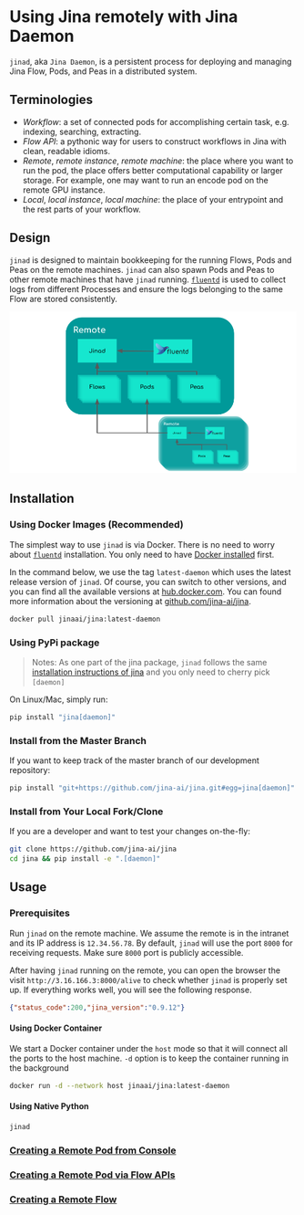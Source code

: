# Using Jina remotely with Jina Daemon

`jinad`, aka `Jina Daemon`, is a persistent process for deploying and managing Jina Flow, Pods, and Peas in a distributed system. 

## Terminologies

- *Workflow*: a set of connected pods for accomplishing certain task, e.g. indexing, searching, extracting.
- *Flow API*: a pythonic way for users to construct workflows in Jina with clean, readable idioms. 
- *Remote*, *remote instance*, *remote machine*: the place where you want to run the pod, the place offers better computational capability or larger storage. For example, one may want to run an encode pod on the remote GPU instance.  
- *Local*, *local instance*, *local machine*: the place of your entrypoint and the rest parts of your workflow.

## Design

`jinad` is designed to maintain bookkeeping for the running Flows, Pods and Peas on the remote machines. `jinad` can also spawn Pods and Peas to other remote machines that have `jinad` running. [`fluentd`](https://github.com/fluent/fluentd) is used to collect logs from different Processes and ensure the logs belonging to the same Flow are stored consistently. 

![jinad design](jinad_design.png)

## Installation

### Using Docker Images (Recommended)

The simplest way to use `jinad` is via Docker. There is no need to worry about [`fluentd`](https://github.com/fluent/fluentd) installation. You only need to have [Docker installed](https://docs.docker.com/install/) first. 

In the command below, we use the tag `latest-daemon` which uses the latest release version of `jinad`. Of course, you can switch to other versions, and you can find all the available versions at [hub.docker.com](https://hub.docker.com/repository/docker/jinaai/jina/tags?page=1&ordering=last_updated&name=daemon). You can found more information about the versioning at [github.com/jina-ai/jina](https://github.com/jina-ai/jina/blob/master/RELEASE.md).

```bash
docker pull jinaai/jina:latest-daemon
```

### Using PyPi package

> Notes: As one part of the jina package, `jinad` follows the same [installation instructions of jina](https://docs.jina.ai/chapters/install/os/via-pip.html) and you only need to cherry pick `[daemon]`

On Linux/Mac, simply run:

```bash
pip install "jina[daemon]"
```

### Install from the Master Branch

If you want to keep track of the master branch of our development repository:

```bash
pip install "git+https://github.com/jina-ai/jina.git#egg=jina[daemon]"
```

### Install from Your Local Fork/Clone

If you are a developer and want to test your changes on-the-fly: 

```bash
git clone https://github.com/jina-ai/jina
cd jina && pip install -e ".[daemon]"
``` 

## Usage 

### Prerequisites
Run `jinad` on the remote machine. We assume the remote is in the intranet and its IP address is `12.34.56.78`. By default, `jinad` will use the port `8000` for receiving requests. Make sure `8000` port is publicly accessible.

After having `jinad` running on the remote, you can open the browser the visit `http://3.16.166.3:8000/alive` to check whether `jinad` is properly set up. 
If everything works well, you will see the following response.

```json
{"status_code":200,"jina_version":"0.9.12"}
```

#### Using Docker Container

We start a Docker container under the `host` mode so that it will connect all the ports to the host machine. `-d` option is to keep the container running in the background

```bash
docker run -d --network host jinaai/jina:latest-daemon
```

#### Using Native Python

```bash
jinad
```

### [Creating a Remote Pod from Console](https://docs.jina.ai/chapters/remote/create-remote-pod-console-jinad.html)

### [Creating a Remote Pod via Flow APIs](https://docs.jina.ai/chapters/remote/create-remote-pod-flow.html) 


### [Creating a Remote Flow](https://docs.jina.ai/chapters/remote/create-remote-flow.html) 
